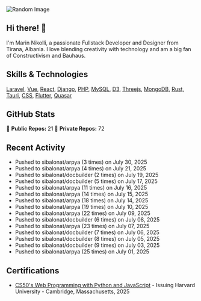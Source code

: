 ![Random Image](assets/1.png)
## Hi there! 👋

I'm Marin Nikolli, a passionate Fullstack Developer and Designer from Tirana, Albania. I love blending creativity with technology and am a big fan of Constructivism and Bauhaus.

## Skills & Technologies

[Laravel](https://laravel.com/), [Vue](https://vuejs.org/), [React](https://react.dev/), [Django](https://www.djangoproject.com/), [PHP](https://www.php.net/), [MySQL](https://www.mysql.com/), [D3](https://d3js.org/), [Threejs](https://threejs.org/), [MongoDB](https://www.mongodb.com/?msockid=18f41f88c021681c2a650aaac1546995), [Rust](https://www.rust-lang.org/), [Tauri](https://tauri.app/), [CSS](https://css3.com/), [Flutter](https://flutter.dev/), [Quasar](https://quasar.dev/)

## GitHub Stats

🌟 **Public Repos:** 21
🌟 **Private Repos:** 72  

## Recent Activity
- Pushed to sibalonat/arpya (3 times) on July 30, 2025
- Pushed to sibalonat/arpya (4 times) on July 21, 2025
- Pushed to sibalonat/docbuilder (2 times) on July 19, 2025
- Pushed to sibalonat/docbuilder (5 times) on July 17, 2025
- Pushed to sibalonat/arpya (11 times) on July 16, 2025
- Pushed to sibalonat/arpya (14 times) on July 15, 2025
- Pushed to sibalonat/arpya (18 times) on July 14, 2025
- Pushed to sibalonat/arpya (19 times) on July 10, 2025
- Pushed to sibalonat/arpya (22 times) on July 09, 2025
- Pushed to sibalonat/docbuilder (6 times) on July 08, 2025
- Pushed to sibalonat/arpya (23 times) on July 07, 2025
- Pushed to sibalonat/docbuilder (7 times) on July 06, 2025
- Pushed to sibalonat/docbuilder (8 times) on July 05, 2025
- Pushed to sibalonat/docbuilder (9 times) on July 03, 2025
- Pushed to sibalonat/arpya (25 times) on July 01, 2025



## Certifications

- [CS50's Web Programming with
Python and JavaScript](https://certificates.cs50.io/faf4470c-c773-489d-bc3e-b0086a8a5404.pdf?size=letter) - Issuing Harvard University - Cambridge, Massachusetts, 2025
